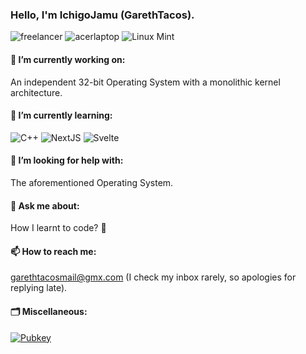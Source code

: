 ### Hello, I'm IchigoJamu (GarethTacos).
![freelancer](https://img.shields.io/badge/Freelancer-29B2FE?style=for-the-badge&logo=Freelancer&logoColor=white) ![acerlaptop](https://img.shields.io/badge/acer%20laptop-83B81A?style=for-the-badge&logo=acer&logoColor=white) ![Linux Mint](https://img.shields.io/badge/Linux_Mint-87CF3E?style=for-the-badge&logo=linux-mint&logoColor=white)
#### 🔭 I’m currently working on:
 An independent 32-bit Operating System with a monolithic kernel architecture.
#### 🌱 I’m currently learning:
 ![C++](https://img.shields.io/badge/C%2B%2B-00599C?style=for-the-badge&logo=c%2B%2B&logoColor=white) ![NextJS](https://img.shields.io/badge/next%20js-000000?style=for-the-badge&logo=nextdotjs&logoColor=white) ![Svelte](https://img.shields.io/badge/svelte-%23f1413d.svg?style=for-the-badge&logo=svelte&logoColor=white)
#### 🤔 I’m looking for help with:
 The aforementioned Operating System.
#### 💬 Ask me about:
 How I learnt to code? 🤷
#### 📫 How to reach me: 
 garethtacosmail@gmx.com (I check my inbox rarely, so apologies for replying late).
#### 🗂️ Miscellaneous:
 [![Pubkey](https://img.shields.io/badge/GnuPG_Public_Key-333?style=for-the-badge&logo=GNU%20Privacy%20Guard&logoColor=0093DD)](https://raw.githubusercontent.com/GarethTacos/GarethTacos/main/tacospub.asc)
